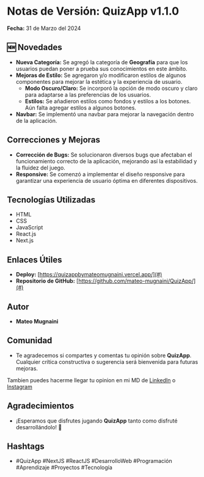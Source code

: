 # Notas de Versión: QuizApp v1.1.0

**Fecha:** 31 de Marzo del 2024

## 🆕 Novedades

- **Nueva Categoría:** Se agregó la categoría de **Geografía** para que los usuarios puedan poner a prueba sus conocimientos en este ámbito.
- **Mejoras de Estilo:** Se agregaron y/o modificaron estilos de algunos componentes para mejorar la estética y la experiencia de usuario.
  - **Modo Oscuro/Claro:** Se incorporó la opción de modo oscuro y claro para adaptarse a las preferencias de los usuarios.
  - **Estilos:** Se añadieron estilos como fondos y estilos a los botones. Aún falta agregar estilos a algunos botones.
- **Navbar:** Se implementó una navbar para mejorar la navegación dentro de la aplicación.

## Correcciones y Mejoras

- **Corrección de Bugs:** Se solucionaron diversos bugs que afectaban el funcionamiento correcto de la aplicación, mejorando así la estabilidad y la fluidez del juego.
- **Responsive:** Se comenzó a implementar el diseño responsive para garantizar una experiencia de usuario óptima en diferentes dispositivos.

## Tecnologías Utilizadas

- HTML
- CSS
- JavaScript
- React.js
- Next.js

## Enlaces Útiles

- **Deploy:** [https://quizappbymateomugnaini.vercel.app/](#)
- **Repositorio de GitHub:** [https://github.com/mateo-mugnaini/QuizApp/](#)

## Autor

- **Mateo Mugnaini**

## Comunidad

- Te agradecemos si compartes y comentas tu opinión sobre **QuizApp**. Cualquier crítica constructiva o sugerencia será bienvenida para futuras mejoras.

Tambien puedes hacerme llegar tu opinion en mi MD de [LinkedIn](https://www.linkedin.com/in/mateo-mugnaini/) o [Instagram](https://www.instagram.com/mateo.mugnaini/)

## Agradecimientos

- ¡Esperamos que disfrutes jugando **QuizApp** tanto como disfruté desarrollándolo! 🚀

## Hashtags

- #QuizApp #NextJS #ReactJS #DesarrolloWeb #Programación #Aprendizaje #Proyectos #Tecnología
